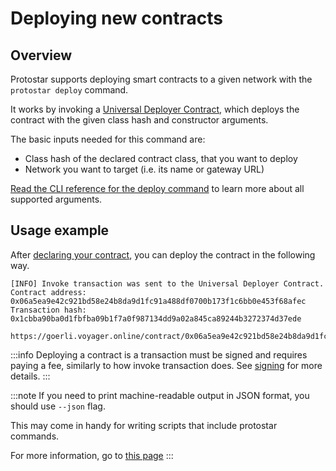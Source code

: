 # Deploying new contracts

## Overview

Protostar supports deploying smart contracts to a given network with the `protostar deploy` command.

It works by invoking a [Universal Deployer Contract](https://docs.openzeppelin.com/contracts-cairo/0.6.1/udc),
which deploys the contract with the given class hash and constructor arguments.

The basic inputs needed for this command are:

- Class hash of the declared contract class, that you want to deploy
- Network you want to target (i.e. its name or gateway URL)

[Read the CLI reference for the deploy command](../../cli-reference.md#deploy) to learn more about all supported
arguments.

## Usage example

After [declaring your contract](./03-declare.md), you can deploy the contract in the following way.

```console title="protostar deploy 0xdeadbeef --network testnet"
[INFO] Invoke transaction was sent to the Universal Deployer Contract.
Contract address: 0x06a5ea9e42c921bd58e24b8da9d1fc91a488df0700b173f1c6bb0e453f68afec
Transaction hash: 0x1cbba90ba0d1fbfba09b1f7a0f987134dd9a02a845ca89244b3272374d37ede

https://goerli.voyager.online/contract/0x06a5ea9e42c921bd58e24b8da9d1fc91a488df0700b173f1c6bb0e453f68afec
```

:::info
Deploying a contract is a transaction must be signed and requires paying a fee, similarly to how invoke transaction does.
See [signing](./02-invoke.md#signing) for more details.
:::

:::note
If you need to print machine-readable output in JSON format, you should use `--json` flag.

This may come in handy for writing scripts that include protostar commands.

For more information, go to [this page](./09-scripting.md)
:::